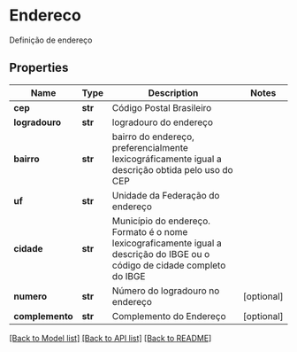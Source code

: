 # Endereco

Definição de endereço
## Properties
Name | Type | Description | Notes
------------ | ------------- | ------------- | -------------
**cep** | **str** | Código Postal Brasileiro | 
**logradouro** | **str** | logradouro do endereço | 
**bairro** | **str** | bairro do endereço, preferencialmente lexicográficamente igual a descrição obtida pelo uso do CEP | 
**uf** | **str** | Unidade da Federação do endereço | 
**cidade** | **str** | Município do endereço. Formato é o nome lexicograficamente igual a descrição do IBGE ou o código de cidade completo do IBGE | 
**numero** | **str** | Número do logradouro no endereço | [optional] 
**complemento** | **str** | Complemento do Endereço | [optional] 

[[Back to Model list]](../README.md#documentation-for-models) [[Back to API list]](../README.md#documentation-for-api-endpoints) [[Back to README]](../README.md)


